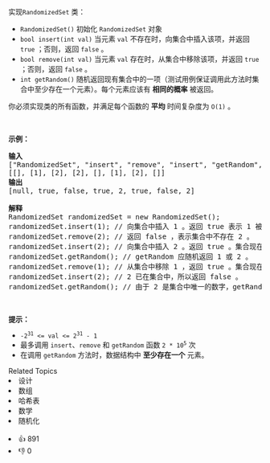 <p>实现<code>RandomizedSet</code> 类：</p>

<div class="original__bRMd"> 
 <div> 
  <ul> 
   <li><code>RandomizedSet()</code> 初始化 <code>RandomizedSet</code> 对象</li> 
   <li><code>bool insert(int val)</code> 当元素 <code>val</code> 不存在时，向集合中插入该项，并返回 <code>true</code> ；否则，返回 <code>false</code> 。</li> 
   <li><code>bool remove(int val)</code> 当元素 <code>val</code> 存在时，从集合中移除该项，并返回 <code>true</code> ；否则，返回 <code>false</code> 。</li> 
   <li><code>int getRandom()</code> 随机返回现有集合中的一项（测试用例保证调用此方法时集合中至少存在一个元素）。每个元素应该有 <strong>相同的概率</strong> 被返回。</li> 
  </ul> 
 </div>
</div>

<p>你必须实现类的所有函数，并满足每个函数的 <strong>平均</strong> 时间复杂度为 <code>O(1)</code> 。</p>

<p>&nbsp;</p>

<p><strong>示例：</strong></p>

<pre>
<strong>输入</strong>
["RandomizedSet", "insert", "remove", "insert", "getRandom", "remove", "insert", "getRandom"]
[[], [1], [2], [2], [], [1], [2], []]
<strong>输出</strong>
[null, true, false, true, 2, true, false, 2]

<strong>解释</strong>
RandomizedSet randomizedSet = new RandomizedSet();
randomizedSet.insert(1); // 向集合中插入 1 。返回 true 表示 1 被成功地插入。
randomizedSet.remove(2); // 返回 false ，表示集合中不存在 2 。
randomizedSet.insert(2); // 向集合中插入 2 。返回 true 。集合现在包含 [1,2] 。
randomizedSet.getRandom(); // getRandom 应随机返回 1 或 2 。
randomizedSet.remove(1); // 从集合中移除 1 ，返回 true 。集合现在包含 [2] 。
randomizedSet.insert(2); // 2 已在集合中，所以返回 false 。
randomizedSet.getRandom(); // 由于 2 是集合中唯一的数字，getRandom 总是返回 2 。
</pre>

<p>&nbsp;</p>

<p><strong>提示：</strong></p>

<ul> 
 <li><code>-2<sup>31</sup> &lt;= val &lt;= 2<sup>31</sup> - 1</code></li> 
 <li>最多调用 <code>insert</code>、<code>remove</code> 和 <code>getRandom</code> 函数 <code>2 *&nbsp;</code><code>10<sup>5</sup></code> 次</li> 
 <li>在调用 <code>getRandom</code> 方法时，数据结构中 <strong>至少存在一个</strong> 元素。</li> 
</ul>

<div><div>Related Topics</div><div><li>设计</li><li>数组</li><li>哈希表</li><li>数学</li><li>随机化</li></div></div><br><div><li>👍 891</li><li>👎 0</li></div>